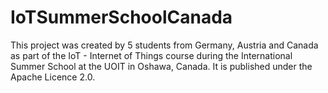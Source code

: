 # IoTSummerSchoolCanada

This project was created by 5 students from Germany, Austria and Canada as part of the IoT - Internet of Things course during the 
International Summer School at the UOIT in Oshawa, Canada.
It is published under the Apache Licence 2.0.

